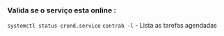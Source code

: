 ### Valida se o serviço esta online :

```systemctl status crond.service```
```contrab -l``` - Lista as tarefas agendadas
